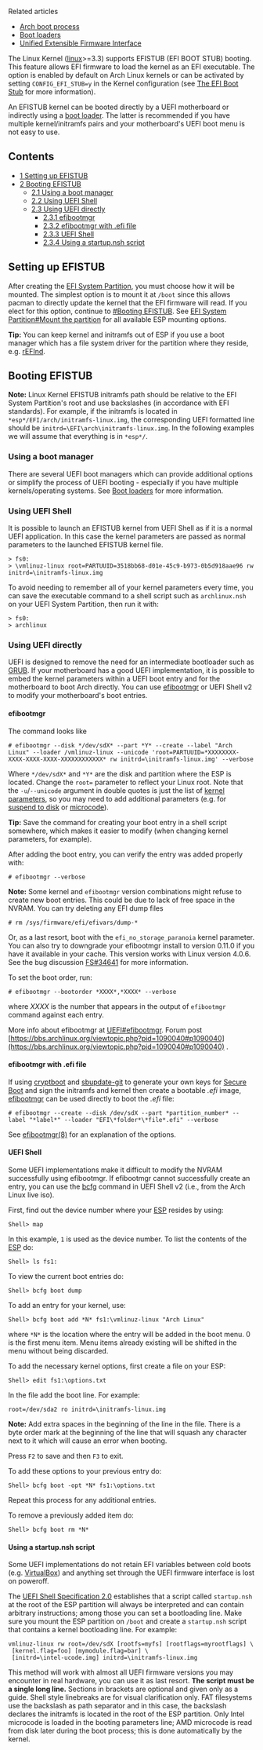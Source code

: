 Related articles

*   [Arch boot process](/index.php/Arch_boot_process "Arch boot process")
*   [Boot loaders](/index.php/Boot_loaders "Boot loaders")
*   [Unified Extensible Firmware Interface](/index.php/Unified_Extensible_Firmware_Interface "Unified Extensible Firmware Interface")

The Linux Kernel ([linux](https://www.archlinux.org/packages/?name=linux)>=3.3) supports EFISTUB (EFI BOOT STUB) booting. This feature allows EFI firmware to load the kernel as an EFI executable. The option is enabled by default on Arch Linux kernels or can be activated by setting `CONFIG_EFI_STUB=y` in the Kernel configuration (see [The EFI Boot Stub](https://www.kernel.org/doc/Documentation/efi-stub.txt) for more information).

An EFISTUB kernel can be booted directly by a UEFI motherboard or indirectly using a [boot loader](/index.php/Boot_loader "Boot loader"). The latter is recommended if you have multiple kernel/initramfs pairs and your motherboard's UEFI boot menu is not easy to use.

## Contents

*   [1 Setting up EFISTUB](#Setting_up_EFISTUB)
*   [2 Booting EFISTUB](#Booting_EFISTUB)
    *   [2.1 Using a boot manager](#Using_a_boot_manager)
    *   [2.2 Using UEFI Shell](#Using_UEFI_Shell)
    *   [2.3 Using UEFI directly](#Using_UEFI_directly)
        *   [2.3.1 efibootmgr](#efibootmgr)
        *   [2.3.2 efibootmgr with .efi file](#efibootmgr_with_.efi_file)
        *   [2.3.3 UEFI Shell](#UEFI_Shell)
        *   [2.3.4 Using a startup.nsh script](#Using_a_startup.nsh_script)

## Setting up EFISTUB

After creating the [EFI System Partition](/index.php/EFI_System_Partition "EFI System Partition"), you must choose how it will be mounted. The simplest option is to mount it at `/boot` since this allows pacman to directly update the kernel that the EFI firmware will read. If you elect for this option, continue to [#Booting EFISTUB](#Booting_EFISTUB). See [EFI System Partition#Mount the partition](/index.php/EFI_System_Partition#Mount_the_partition "EFI System Partition") for all available ESP mounting options.

**Tip:** You can keep kernel and initramfs out of ESP if you use a boot manager which has a file system driver for the partition where they reside, e.g. [rEFInd](/index.php/REFInd "REFInd").

## Booting EFISTUB

**Note:** Linux Kernel EFISTUB initramfs path should be relative to the EFI System Partition's root and use backslashes (in accordance with EFI standards). For example, if the initramfs is located in `*esp*/EFI/arch/initramfs-linux.img`, the corresponding UEFI formatted line should be `initrd=\EFI\arch\initramfs-linux.img`. In the following examples we will assume that everything is in `*esp*/`.

### Using a boot manager

There are several UEFI boot managers which can provide additional options or simplify the process of UEFI booting - especially if you have multiple kernels/operating systems. See [Boot loaders](/index.php/Boot_loaders "Boot loaders") for more information.

### Using UEFI Shell

It is possible to launch an EFISTUB kernel from UEFI Shell as if it is a normal UEFI application. In this case the kernel parameters are passed as normal parameters to the launched EFISTUB kernel file.

```
> fs0:
> \vmlinuz-linux root=PARTUUID=3518bb68-d01e-45c9-b973-0b5d918aae96 rw initrd=\initramfs-linux.img

```

To avoid needing to remember all of your kernel parameters every time, you can save the executable command to a shell script such as `archlinux.nsh` on your UEFI System Partition, then run it with:

```
> fs0:
> archlinux

```

### Using UEFI directly

UEFI is designed to remove the need for an intermediate bootloader such as [GRUB](/index.php/GRUB "GRUB"). If your motherboard has a good UEFI implementation, it is possible to embed the kernel parameters within a UEFI boot entry and for the motherboard to boot Arch directly. You can use [efibootmgr](https://www.archlinux.org/packages/?name=efibootmgr) or UEFI Shell v2 to modify your motherboard's boot entries.

#### efibootmgr

The command looks like

```
# efibootmgr --disk */dev/sdX* --part *Y* --create --label "Arch Linux" --loader /vmlinuz-linux --unicode 'root=PARTUUID=*XXXXXXXX-XXXX-XXXX-XXXX-XXXXXXXXXXXX* rw initrd=\initramfs-linux.img' --verbose

```

Where `*/dev/sdX*` and `*Y*` are the disk and partition where the ESP is located. Change the `root=` parameter to reflect your Linux root. Note that the `-u`/`--unicode` argument in double quotes is just the list of [kernel parameters](/index.php/Kernel_parameters "Kernel parameters"), so you may need to add additional parameters (e.g. for [suspend to disk](/index.php/Suspend_and_hibernate#Required_kernel_parameters "Suspend and hibernate") or [microcode](/index.php/Microcode "Microcode")).

**Tip:** Save the command for creating your boot entry in a shell script somewhere, which makes it easier to modify (when changing kernel parameters, for example).

After adding the boot entry, you can verify the entry was added properly with:

```
# efibootmgr --verbose

```

**Note:** Some kernel and `efibootmgr` version combinations might refuse to create new boot entries. This could be due to lack of free space in the NVRAM. You can try deleting any EFI dump files
```
# rm /sys/firmware/efi/efivars/dump-*

```

Or, as a last resort, boot with the `efi_no_storage_paranoia` kernel parameter. You can also try to downgrade your efibootmgr install to version 0.11.0 if you have it available in your cache. This version works with Linux version 4.0.6\. See the bug discussion [FS#34641](https://bugs.archlinux.org/task/34641) for more information.

To set the boot order, run:

```
# efibootmgr --bootorder *XXXX*,*XXXX* --verbose

```

where *XXXX* is the number that appears in the output of `efibootmgr` command against each entry.

More info about efibootmgr at [UEFI#efibootmgr](/index.php/UEFI#efibootmgr "UEFI"). Forum post [https://bbs.archlinux.org/viewtopic.php?pid=1090040#p1090040](https://bbs.archlinux.org/viewtopic.php?pid=1090040#p1090040) .

#### efibootmgr with .efi file

If using [cryptboot](https://aur.archlinux.org/packages/cryptboot/) and [sbupdate-git](https://aur.archlinux.org/packages/sbupdate-git/) to generate your own keys for [Secure Boot](/index.php/Secure_Boot#Using_your_own_keys "Secure Boot") and sign the initramfs and kernel then create a bootable *.efi* image, [efibootmgr](https://www.archlinux.org/packages/?name=efibootmgr) can be used directly to boot the *.efi* file:

```
# efibootmgr --create --disk /dev/sdX --part *partition_number* --label "*label*" --loader "EFI\*folder*\*file*.efi" --verbose

```

See [efibootmgr(8)](https://jlk.fjfi.cvut.cz/arch/manpages/man/efibootmgr.8) for an explanation of the options.

#### UEFI Shell

Some UEFI implementations make it difficult to modify the NVRAM successfully using efibootmgr. If efibootmgr cannot successfully create an entry, you can use the [bcfg](/index.php/UEFI#bcfg "UEFI") command in UEFI Shell v2 (i.e., from the Arch Linux live iso).

First, find out the device number where your [ESP](/index.php/ESP "ESP") resides by using:

```
Shell> map

```

In this example, `1` is used as the device number. To list the contents of the [ESP](/index.php/ESP "ESP") do:

```
Shell> ls fs1:

```

To view the current boot entries do:

```
Shell> bcfg boot dump

```

To add an entry for your kernel, use:

```
Shell> bcfg boot add *N* fs1:\vmlinuz-linux "Arch Linux"

```

where `*N*` is the location where the entry will be added in the boot menu. 0 is the first menu item. Menu items already existing will be shifted in the menu without being discarded.

To add the necessary kernel options, first create a file on your ESP:

```
Shell> edit fs1:\options.txt

```

In the file add the boot line. For example:

```
root=/dev/sda2 ro initrd=\initramfs-linux.img

```

**Note:** Add extra spaces in the beginning of the line in the file. There is a byte order mark at the beginning of the line that will squash any character next to it which will cause an error when booting.

Press `F2` to save and then `F3` to exit.

To add these options to your previous entry do:

```
Shell> bcfg boot -opt *N* fs1:\options.txt

```

Repeat this process for any additional entries.

To remove a previously added item do:

```
Shell> bcfg boot rm *N*

```

#### Using a startup.nsh script

Some UEFI implementations do not retain EFI variables between cold boots (e.g. [VirtualBox](/index.php/VirtualBox "VirtualBox")) and anything set through the UEFI firmware interface is lost on poweroff.

The [UEFI Shell Specification 2.0](http://www.uefi.org/sites/default/files/resources/UEFI_Shell_Spec_2_0.pdf) establishes that a script called `startup.nsh` at the root of the ESP partition will always be interpreted and can contain arbitrary instructions; among those you can set a bootloading line. Make sure you mount the ESP partition on `/boot` and create a `startup.nsh` script that contains a kernel bootloading line. For example:

```
vmlinuz-linux rw root=/dev/sdX [rootfs=myfs] [rootflags=myrootflags] \
 [kernel.flag=foo] [mymodule.flag=bar] \
 [initrd=\intel-ucode.img] initrd=\initramfs-linux.img

```

This method will work with almost all UEFI firmware versions you may encounter in real hardware, you can use it as last resort. **The script must be a single long line.** Sections in brackets are optional and given only as a guide. Shell style linebreaks are for visual clarification only. FAT filesystems use the backslash as path separator and in this case, the backslash declares the initramfs is located in the root of the ESP partition. Only Intel microcode is loaded in the booting parameters line; AMD microcode is read from disk later during the boot process; this is done automatically by the kernel.